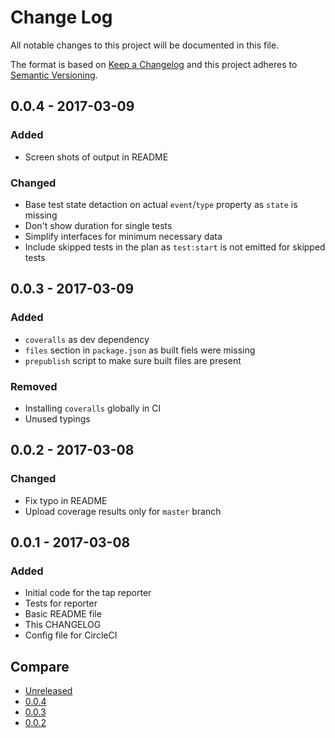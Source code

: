 # Change Log
All notable changes to this project will be documented in this file.

The format is based on [Keep a Changelog](http://keepachangelog.com/)
and this project adheres to [Semantic Versioning](http://semver.org/).

## 0.0.4 - 2017-03-09
### Added
- Screen shots of output in README

### Changed
- Base test state detaction on actual `event`/`type` property as `state` is missing
- Don't show duration for single tests
- Simplify interfaces for minimum necessary data
- Include skipped tests in the plan as `test:start` is not emitted for skipped tests

## 0.0.3 - 2017-03-09
### Added
- `coveralls` as dev dependency
- `files` section in `package.json` as built fiels were missing
- `prepublish` script to make sure built files are present

### Removed
- Installing `coveralls` globally in CI
- Unused typings

## 0.0.2 - 2017-03-08
### Changed
- Fix typo in README
- Upload coverage results only for `master` branch

## 0.0.1 - 2017-03-08
### Added
- Initial code for the tap reporter
- Tests for reporter
- Basic README file
- This CHANGELOG
- Config file for CircleCI

## Compare
- [Unreleased](https://github.com/LKay/wdio-tap-reporter/compare/v0.0.4...HEAD)
- [0.0.4](https://github.com/LKay/wdio-tap-reporter/compare/v0.0.3...v0.0.4)
- [0.0.3](https://github.com/LKay/wdio-tap-reporter/compare/v0.0.2...v0.0.3)
- [0.0.2](https://github.com/LKay/wdio-tap-reporter/compare/v0.0.1...v0.0.2)
